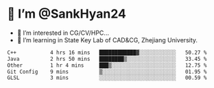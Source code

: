 # 👋 I’m @SankHyan24

- 👀 I’m interested in CG/CV/HPC...
- 🌱 I’m learning in State Key Lab of CAD&CG, Zhejiang University.

<!---
SankHyan24/SankHyan24 is a ✨ special ✨ repository because its `README.md` (this file) appears on your GitHub profile.
You can click the Preview link to take a look at your changes.
--->
<!--START_SECTION:waka-->

```txt
C++           4 hrs 16 mins   ████████████▓░░░░░░░░░░░░   50.27 %
Java          2 hrs 50 mins   ████████▒░░░░░░░░░░░░░░░░   33.45 %
Other         1 hr 4 mins     ███▒░░░░░░░░░░░░░░░░░░░░░   12.75 %
Git Config    9 mins          ▒░░░░░░░░░░░░░░░░░░░░░░░░   01.95 %
GLSL          3 mins          ░░░░░░░░░░░░░░░░░░░░░░░░░   00.59 %
```

<!--END_SECTION:waka-->
